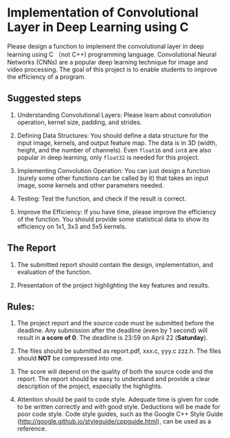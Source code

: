 # Implementation of Convolutional Layer in Deep Learning using C

Please design a function to implement the convolutional layer in deep learning using C （not C++) programming language. Convolutional Neural Networks (CNNs) are a popular deep learning technique for image and video processing. The goal of this project is to enable students to improve the efficiency of a program.

## Suggested steps

1. Understanding Convolutional Layers: Please learn about convolution operation, kernel size, padding, and strides. 

2. Defining Data Structures: You should define a data structure for the input image, kernels, and output feature map. The data is in 3D (width, height, and the number of channels). Even `float16` and `int8` are also popular in deep learning, only `float32` is needed for this project.

3. Implementing Convolution Operation: You can just design a function (surely some other functions can be called by it) that takes an input image, some kernels and other parameters needed.

4. Testing: Test the function, and check if the result is correct.

5. Improve the Efficiency: If you have time, please improve the efficiency of the function. You should provide some statistical data to show its efficiency on 1x1, 3x3 and 5x5 kernels.

## The Report

1. The submitted report should contain the design, implementation, and evaluation of the function.

2. Presentation of the project highlighting the key features and results.

## Rules:

1. The project report and the source code must be submitted before the deadline. Any submission after the deadline (even by 1 second) will result in **a score of 0**. The deadline is 23:59 on April 22 (**Saturday**).

1. The files should be submitted as report.pdf, xxx.c, yyy.c zzz.h. The files should **NOT** be compressed into one.

1. The score will depend on the quality of both the source code and the report. The report should be easy to understand and provide a clear description of the project, especially the highlights.

1. Attention should be paid to code style. Adequate time is given for code to be written correctly and with good style. Deductions will be made for poor code style. Code style guides, such as the Google C++ Style Guide (http://google.github.io/styleguide/cppguide.html), can be used as a reference.

